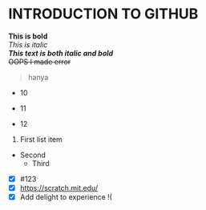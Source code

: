 # INTRODUCTION TO GITHUB
**This is bold**\
*This is italic*\
***This text is both italic and bold***\
~~OOPS I made error~~
> hanya
- 10
+ 11
* 12
1. First list item
  - Second
     + Third
- [x] #123
- [x] https://scratch.mit.edu/
- [x] Add delight to experience
!(
